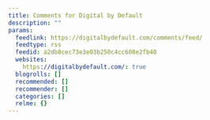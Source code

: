 ```yaml
---
title: Comments for Digital by Default
description: ""
params:
  feedlink: https://digitalbydefault.com/comments/feed/
  feedtype: rss
  feedid: a2db8cec73e3e03b250c4cc608e2fb40
  websites:
    https://digitalbydefault.com/: true
  blogrolls: []
  recommended: []
  recommender: []
  categories: []
  relme: {}
---
```

